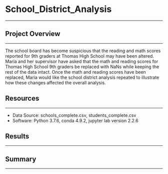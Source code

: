 # School_District_Analysis
---

## Project Overview
---
The school board has become suspicious that the reading and math scores reported for 9th graders at Thomas High School may have been altered. Maria and her supervisor have asked that the math and reading scores for Thomas High School 9th graders be replaced with NaNs while keeping the rest of the data intact. Once the math and reading scores have been replaced, Maria would like the school district analysis repeated to illustrate how these changes affected the overall analysis.

## Resources
---
- Data Source: schools_complete.csv, students_complete.csv
- Software: Python 3.7.6, conda 4.9.2, jupyter lab version 2.2.6

## Results
---

## Summary
---


